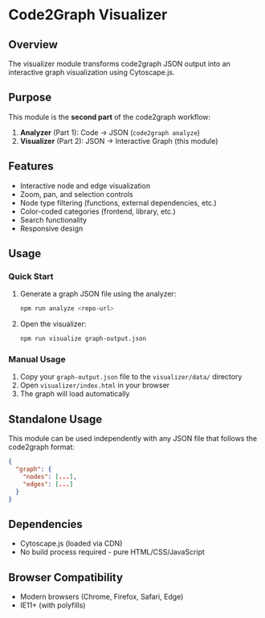 # Code2Graph Visualizer

## Overview

The visualizer module transforms code2graph JSON output into an interactive graph visualization using Cytoscape.js.

## Purpose

This module is the **second part** of the code2graph workflow:
1. **Analyzer** (Part 1): Code → JSON (`code2graph analyze`)
2. **Visualizer** (Part 2): JSON → Interactive Graph (this module)

## Features

- Interactive node and edge visualization
- Zoom, pan, and selection controls
- Node type filtering (functions, external dependencies, etc.)
- Color-coded categories (frontend, library, etc.)
- Search functionality
- Responsive design

## Usage

### Quick Start

1. Generate a graph JSON file using the analyzer:
   ```bash
   npm run analyze <repo-url>
   ```

2. Open the visualizer:
   ```bash
   npm run visualize graph-output.json
   ```

### Manual Usage

1. Copy your `graph-output.json` file to the `visualizer/data/` directory
2. Open `visualizer/index.html` in your browser
3. The graph will load automatically

## Standalone Usage

This module can be used independently with any JSON file that follows the code2graph format:

```json
{
  "graph": {
    "nodes": [...],
    "edges": [...]
  }
}
```

## Dependencies

- Cytoscape.js (loaded via CDN)
- No build process required - pure HTML/CSS/JavaScript

## Browser Compatibility

- Modern browsers (Chrome, Firefox, Safari, Edge)
- IE11+ (with polyfills)
